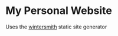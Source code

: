 
# My Personal Website

Uses the [wintersmith](https://github.com/jnordberg/wintersmith) static site generator
